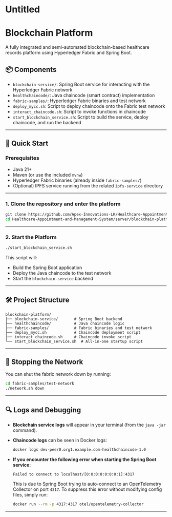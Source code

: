 # Untitled

# Blockchain Platform

A fully integrated and semi-automated blockchain-based healthcare records platform using Hyperledger Fabric and Spring Boot.

## 📦 Components

- `blockchain-service/`: Spring Boot service for interacting with the Hyperledger Fabric network
- `healthchaincode/`: Java chaincode (smart contract) implementation
- `fabric-samples/`: Hyperledger Fabric binaries and test network
- `deploy_mycc.sh`: Script to deploy chaincode onto the Fabric test network
- `interact_chaincode.sh`: Script to invoke functions in chaincode
- `start_blockchain_service.sh`: Script to build the service, deploy chaincode, and run the backend

---

## 🚀 Quick Start

### Prerequisites

- Java 21+
- Maven (or use the included `mvnw`)
- Hyperledger Fabric binaries (already inside `fabric-samples/`)
- (Optional) IPFS service running from the related `ipfs-service` directory

---

### 1. Clone the repository and enter the platform

```bash
git clone https://github.com/Apex-Innovations-LK/Healthcare-Appointment-and-Management-System.git
cd Healthcare-Appointment-and-Management-System/server/blockchain-platform

```

---

### 2. Start the Platform

```bash
./start_blockchain_service.sh

```

This script will:

- Build the Spring Boot application
- Deploy the Java chaincode to the test network
- Start the `blockchain-service` backend

---

## 🛠 Project Structure

```
blockchain-platform/
├── blockchain-service/       # Spring Boot backend
├── healthchaincode/          # Java chaincode logic
├── fabric-samples/           # Fabric binaries and test network
├── deploy_mycc.sh            # Chaincode deployment script
├── interact_chaincode.sh     # Chaincode invoke script
└── start_blockchain_service.sh  # All-in-one startup script

```

---

## 🔁 Stopping the Network

You can shut the fabric network down by running:

```bash
cd fabric-samples/test-network
./network.sh down

```

---

## 🔍 Logs and Debugging

- **Blockchain service logs** will appear in your terminal (from the `java -jar` command).
- **Chaincode logs** can be seen in Docker logs:
    
    ```bash
    docker logs dev-peer0.org1.example.com-healthchaincode-1.0
    
    ```
    
- **If you encounter the following error when starting the Spring Boot service:**
    
    ```
    Failed to connect to localhost/[0:0:0:0:0:0:0:1]:4317
    
    ```
    
    This is due to Spring Boot trying to auto-connect to an OpenTelemetry Collector on port `4317`. To suppress this error without modifying config files, simply run:
    
    ```bash
    docker run --rm -p 4317:4317 otel/opentelemetry-collector
    
    ```
    

---